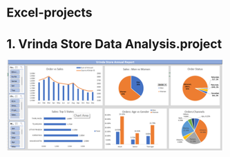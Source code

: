 # Excel-projects

# 1. Vrinda Store Data Analysis.project


 ![image alt](https://github.com/22TAUSIF/Excel-projects/blob/b397dc35cd9b49343480c79ab01e8e76fdb3846c/Screenshot%20%20Vrinda%20Store%20Data%20Analysis..png)
